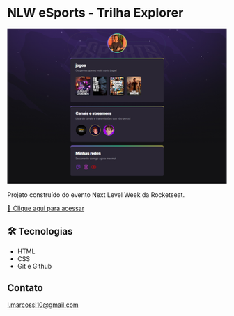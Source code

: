 # NLW eSports - Trilha Explorer

![preview](./.github/preview.png)

Projeto construído do evento Next Level Week da Rocketseat.

[🔗 Clique aqui para acessar](https://lucasmarcossi.github.io/nlw-esports/)


## 🛠 Tecnologias

- HTML
- CSS
- Git e Github

## Contato

l.marcossi10@gmail.com